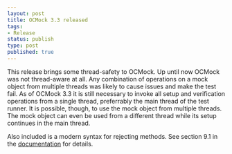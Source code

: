 ```yaml
---
layout: post
title: OCMock 3.3 released
tags:
- Release
status: publish
type: post
published: true
---
```

This release brings some thread-safety to OCMock. Up until now OCMock was not thread-aware at all. Any combination of operations on a mock object from multiple threads was likely to cause issues and make the test fail. As of OCMock 3.3 it is still necessary to invoke all setup and verification operations from a single thread, preferrably the main thread of the test runner. It is possible, though, to use the mock object from multiple threads. The mock object can even be used from a different thread while its setup continues in the main thread. 

Also included is a modern syntax for rejecting methods. See section 9.1 in the [documentation](http://ocmock.org/reference/#advanced-topics) for details.
